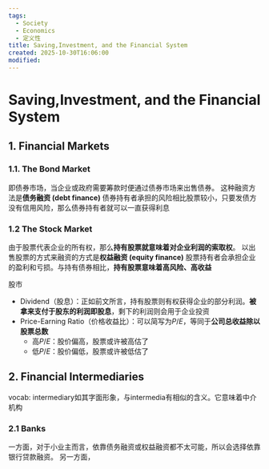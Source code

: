 ```yaml
---
tags:
  - Society
  - Economics
  - 定义性
title: Saving,Investment, and the Financial System
created: 2025-10-30T16:06:00
modified:
---
```

# Saving,Investment, and the Financial System
## 1. Financial Markets

### 1.1. The Bond Market
即债券市场，当企业或政府需要筹款时便通过债券市场来出售债券。
这种融资方法是**债务融资 (debt finance)**
债券持有者承担的风险相比股票较小，只要发债方没有信用风险，那么债券持有者就可以一直获得利息

### 1.2 The Stock Market
由于股票代表企业的所有权，那么**持有股票就意味着对企业利润的索取权**。
以出售股票的方式来融资的方式是**权益融资 (equity finance)**
股票持有者会承担企业的盈利和亏损。与持有债券相比，**持有股票意味着高风险、高收益**

股市
- Dividend（股息）：正如前文所言，持有股票则有权获得企业的部分利润。**被拿来支付于股东的利润即股息**，剩下的利润则会用于企业投资
- Price-Earning Ratio（价格收益比）：可以简写为$P/E$，等同于**公司总收益除以股票总数**
	- 高$P/E$：股价偏高，股票或许被高估了
	- 低$P/E$：股价偏低，股票或许被低估了

## 2. Financial Intermediaries
vocab: intermediary如其字面形象，与intermedia有相似的含义。它意味着中介机构

### 2.1 Banks
一方面，对于小业主而言，依靠债务融资或权益融资都不太可能，所以会选择依靠银行贷款融资。
另一方面，